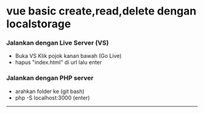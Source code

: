 # vue basic create,read,delete dengan localstorage

### Jalankan dengan Live Server (VS)
* Buka VS Klik pojok kanan bawah (Go Live)
* hapus "index.html" di url lalu enter
### Jalankan dengan PHP server
* arahkan folder ke (git bash)
* php -S localhost:3000 (enter)
<hr>

